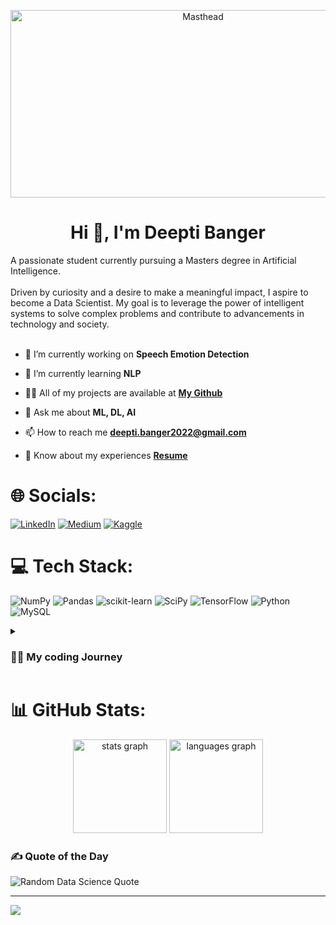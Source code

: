 <p align="center">
  <img src="https://i.pinimg.com/originals/40/05/b4/4005b49eff8c815df7e3f23ce638fe8c.gif" alt="Masthead" width="600" height="300">
</p>


<h1 align="center"> Hi 👋, I'm Deepti Banger </h1>

A passionate student currently pursuing a Masters degree in Artificial Intelligence. <br><br>Driven by curiosity and a desire to make a meaningful impact, I aspire to become a Data Scientist. My goal is to leverage the power of intelligent systems to solve complex problems and contribute to advancements in technology and society.
<br><br>

- 🔭 I’m currently working on **Speech Emotion Detection**

- 🌱 I’m currently learning **NLP**

- 👨‍💻 All of my projects are available at **[My Github](https://github.com/Deepti-Banger)**

- 💬 Ask me about **ML, DL, AI**

- 📫 How to reach me **deepti.banger2022@gmail.com**
- 📄 Know about my experiences **[Resume](https://drive.google.com/file/d/1TEgzo6KIAgRlWO_GUYt10j_vvRm_ddo6/view?usp=sharing)**


# 🌐 Socials:
[![LinkedIn](https://img.shields.io/badge/LinkedIn-%230077B5.svg?logo=linkedin&logoColor=white)](https://linkedin.com/in/deepti-b-5652821a1) [![Medium](https://img.shields.io/badge/Medium-12100E?logo=medium&logoColor=white)](https://medium.com/@deepti.banger2022) [![Kaggle](https://img.shields.io/badge/Kaggle-%2320BEFF.svg?logo=kaggle&logoColor=white)](https://www.kaggle.com/deeptibanger)


# 💻 Tech Stack:
![NumPy](https://img.shields.io/badge/numpy-%23013243.svg?style=for-the-badge&logo=numpy&logoColor=white) ![Pandas](https://img.shields.io/badge/pandas-%23150458.svg?style=for-the-badge&logo=pandas&logoColor=white) ![scikit-learn](https://img.shields.io/badge/scikit--learn-%23F7931E.svg?style=for-the-badge&logo=scikit-learn&logoColor=white) ![SciPy](https://img.shields.io/badge/SciPy-%230C55A5.svg?style=for-the-badge&logo=scipy&logoColor=%white) ![TensorFlow](https://img.shields.io/badge/TensorFlow-%23FF6F00.svg?style=for-the-badge&logo=TensorFlow&logoColor=white) ![Python](https://img.shields.io/badge/python-3670A0?style=for-the-badge&logo=python&logoColor=ffdd54) ![MySQL](https://img.shields.io/badge/mysql-%2300f.svg?style=for-the-badge&logo=mysql&logoColor=white)



<details>
  <summary><h3> 👩‍💻 My coding Journey </h3> </summary>
  With a solid foundation in mathematics from my undergraduate studies, I have developed a strong analytical mindset that complements my journey into the world of AI. Throughout my academic journey, I have immersed myself in the fascinating realms of machine learning, deep learning, natural language processing, computer vision, and more. I have acquired knowledge in various AI algorithms, frameworks, and tools, and have gained practical experience through hands-on projects. I am committed to continuous learning and staying up to date with the latest developments in AI. By embracing challenges and collaborating with like-minded individuals, I strive to push the boundaries of what is possible in the field of Artificial Intelligence. Outside of my studies, I enjoy exploring new technologies, reading research papers, and engaging in discussions within the AI community. I believe in the power of collaboration and the potential to create groundbreaking solutions by combining diverse perspectives and expertise. As an AI enthusiast, I am excited about the opportunities that lie ahead. With a strong mathematical foundation, a hunger for knowledge, and a passion for AI, I am ready to embark on a fulfilling career as an AI engineer and contribute to the evolution of intelligent systems.
</details>

# 📊 GitHub Stats:

<div align="center">
  <img src="https://github-readme-stats.vercel.app/api?username=Deepti-Banger&hide_title=false&hide_rank=false&show_icons=true&include_all_commits=true&count_private=true&disable_animations=false&theme=dracula&locale=en&hide_border=false" height="150" alt="stats graph"  />
  <img src="https://github-readme-stats.vercel.app/api/top-langs?username=Deepti-Banger&locale=en&hide_title=false&layout=compact&card_width=320&langs_count=5&theme=dracula&hide_border=false" height="150" alt="languages graph"  />
</div>





### ✍️ Quote of the Day
![Random Data Science Quote](https://quotes-github-readme.vercel.app/api?type=horizontal&theme=radical&category=data%20science&new_quote=true)

---
[![](https://visitcount.itsvg.in/api?id=Deepti-Banger&icon=0&color=0)](https://visitcount.itsvg.in)


